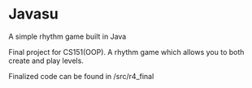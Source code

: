 # Javasu
A simple rhythm game built in Java

Final project for CS151(OOP).  A rhythm game which allows you to both create and play levels.

Finalized code can be found in /src/r4_final
